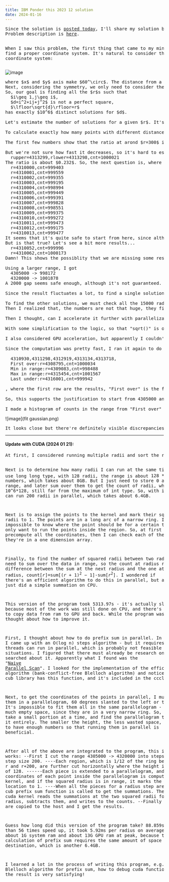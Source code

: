 ```yaml
---
title: IBM Ponder this 2023 12 solution
date: 2024-01-16
---
```

<link rel="stylesheet" href="/Yi-blog/css/styles.css">
<script src='https://cdnjs.cloudflare.com/ajax/libs/jquery/3.1.1/jquery.min.js' type='text/javascript'></script>
<script src='https://cdnjs.cloudflare.com/ajax/libs/highlight.js/9.9.0/highlight.min.js' type='text/javascript'></script>
<script src='https://cdnjs.cloudflare.com/ajax/libs/showdown/1.6.2/showdown.min.js' type='text/javascript'></script>
<link href='https://cdnjs.cloudflare.com/ajax/libs/highlight.js/9.9.0/styles/default.min.css' id='markdown' rel='stylesheet'/>  
<script>
    function loadScript(src){
      return new Promise(function(resolve, reject){
        let script = document.createElement('script');
        script.src = src;
        script.onload = () => resolve(script);
        script.onerror = () => reject(new Error(`Script load error for ${src}`));
        document.head.append(script);
      });
    }
    loadScript("https://yjian012.github.io/Yi-blog/js/markdown-highlight-in-blogger.js").then(script=>loadScript("https://yjian012.github.io/Yi-blog/js/scripts.js"));
  //https://mxp22.surge.sh/markdown-highlight-in-blogger.js
</script>
<pre>
Since the solution is <a href="https://research.ibm.com/haifa/ponderthis/solutions/December2023.html">posted today</a>, I'll share my solution below.
Problem description is <a href="https://research.ibm.com/haifa/ponderthis/challenges/December2023.html">here</a>.

When I saw this problem, the first thing that came to my mind is, to find a proper coordinate system. It's natural to consider the following coordinate system:
</pre>
![image](coor.png)
<pre>
where $x$ and $y$ axis make $60^\circ$. The distance from a point at $(i,j)$ to the origin is, $d=\sqrt{i^2+j^2-2ij\cos(120^\circ)}=\sqrt{i^2+j^2+ij}$.
Next, considering the symmetry, we only need to consider the points that's within $30^\circ$ to $x$ axis, or equavalently, from $30^\circ$ to $60^\circ$, i.e. $j\geq i$.
So, our goal is finding all the $r$s such that 
  $i\geq 1,j\geq i$,
  $d=i^2+ij+j^2$ is not a perfect square,
  $\lfloor\sqrt{d}\rfloor=r$
has exactly $10^6$ distinct solutions for $d$.

Let's estimate the number of solutions for a given $r$. It's easy to find the density of the points, $2/\sqrt 3$, and the area of the ring is close to $2\pi r$, so there are about $4\pi r/\sqrt 3$ points. If we only consider $1/12$ of the ring, there are $\pi r / 3\sqrt 3\approx 0.6r$ points. But a finite proportion of the points are on the circle, and different points may have the same distance, so the actual ratio should be smaller than $0.6$.

To calculate exactly how many points with different distances are there inside the ring of radius $r$, the range of $i$ is from $\lceil r/\sqrt 3\rceil$ to $r$, and we can find the range of $j$ by solving the quadratic equation. Iterating through them and using a hash set to exclude the duplicate distances, we can find the result.

The first few numbers show that the ratio at arond $r=300$ is about $0.4$. As $i$ and $j$ increase, intuitively, the probability that multiple $(i,j)$ pairs give the same $d$ may increase, so the ratio may decrease slowly. At $r=1000$, the ratio lowers to $0.342$.

But we're not sure how fast it decreases, so it's hard to estimate where exactly we should start at. Typically this kind of estimation can be solved by binary search. A simple binary search gives:
  rupper=4313299,rlower=4313298,cnt=1000021
The ratio is about $0.232$. So, the next question is, where exactly should we start at? Let's try $431000$. The first few results are,
  r=4310000,cnt=999403
  r=4310001,cnt=999559
  r=4310002,cnt=999355
  r=4310003,cnt=999195
  r=4310004,cnt=998994
  r=4310005,cnt=999449
  r=4310006,cnt=999391
  r=4310007,cnt=999828
  r=4310008,cnt=998551
  r=4310009,cnt=999375
  r=4310010,cnt=999272
  r=4310011,cnt=999473
  r=4310012,cnt=999175
  r=4310013,cnt=999477
It seems that it's quite safe to start from here, since although it fluctuates, it's still more or less far from 1000000.
But is that true? Let's see a bit more results...
  r=4310052,cnt=999996
  r=4310062,cnt=1000173
Damn! This shows the possiblity that we are missing some results that are less than 4310000.

Using a larger range, I got
  4305000 -> 998172
  4320000 -> 1001878
A 2000 gap seems safe enough, although it's not guaranteed. Let's use this range to start with.

Since the result fluctuates a lot, to find a single solution is not much different from finding all the solutions. We just simply check all the radii in range. But from the hint, it's much easier to find the palindrome solution, since the choices are much fewer. We just need to check 430?034 and 431?134. The result is 4313134.

To find the other solutions, we must check all the 15000 radii. Now, performance becomes an issue. It would take about 13 hours for the python program that I first wrote to complete.
Then I realized that, the numbers are not that huge, they fit in "int" type in C++, and the squares can be stored in a "long long". And indeed, it's much faster.

Then I thought, can I accelerate it further with parallelization? I was thinking of openMP, but while I browse relevant information, I learned that there's class for parallelization in C++17 STL. So, I figured out how to use "std::execution::par" to run the functions in parallel, which sped up the program by a factor of the number of cores, which is 4.

With some simplification to the logic, so that "sqrt()" is only called once in the calculation for each x-coordinate and radius where the rest are all integer operations, I managed to get the result in 5038.41s. The time per each radius is 5038.41s/15000 = 0.336s, really fast. Even without the multi-core parallelization, it would still be about 1.34s per radius, much faster than the speed they show on the solution page.

I also considered GPU acceleration, but apparently I couldn't simply put an STL hash set inside a CUDA kernel. I noticed that there are open source hash set implementations for CUDA, but it's probably not easy to integrate them into google colab. Anyway, I'll look into them when it's necessary.

Since the computation was pretty fast, I ran it again to do some statistics. The results are,

  4310930,4311298,4312919,4313134,4313718,
  First over:r=4308795,cnt=1000034
  Min in range:r=4309083,cnt=998488
  Max in range:r=4315454,cnt=1001567
  Last under:r=4316001,cnt=999942

, where the first row are the results, "First over" is the first radius whose count is greater or equal to 1000000, "Min in range" is the minimum count after "First over", and "Max in range" is the maximum before "Last under", which is the last radius whose count is below 1000000.

So, this supports the justification to start from 4305000 and end at 4320000, since there are fairly large gaps between them and "First over" and "Last under" respectively. It's unlikely that we're missing a solution outside the range.

I made a histogram of counts in the range from "First over" to "Last under" and fit it to a normal distribution:
</pre>
![image](fit gaussian.png)
<pre>
It looks close but there're definitely visible discrepancies. The sudden decrease near the boundary may be due to the cut-off, since if I extend the boundary, there will be more numbers filling in. So it's probably better to exclude the numbers that are close to the boundary. But even without them, the fit is still kind of off. I wonder what kind of distribution it is...
</pre>
<hr>
<h4>Update with CUDA (2024 01 21):</h4>
<pre>
At first, I considered running multiple radii and sort the result, but it's about 5 times slower (about 7 hours), which is expected because sorting is slow. Then, I thought about counting sort again. It takes much more space and time than a hash set if the numbers only cover a small portion of the range, but it can be easily parallelized. The ratio of squared radii to range is about $\frac{10^6}{(4.3\times 10^6+1)^2-(4.3\times 10^6)^2}\approx\frac{1}{8.6}$. It's not too bad.

Next is to determine how many radii I can run at the same time. If I use long long type, with 128 radii, the range is about $128*2*4320000\approx 2^{30}$ long long numbers, which takes about 8GB. But I just need to store 0 and 1 in the range, and later sum over them to get the count of radii, which is about 10^6*128, still far from the maximum of int type. So, with int type, I can run 200 radii in parallel, which takes about 6.4GB.

Next is to assign the points to the kernel and mark their squared radii to 1. The points are in a long arc of a narrow ring. It's impossible to know where the point should be for a certain thread if I only want to run the points inside the region. So, at first I just precompute all the coordinates, then I can check each of them, since now they're in a one dimension array.

Finally, to find the number of squared radii between two radii, I need to sum over the data in range, so the count at radius r is the difference between the sum at the next radius and the one at this radius, count[$r$]=sum[$(r+1)^2-1$]-sum[$r^2$]. I wondered if there's an efficient algorithm to do this in parallel, but at first I just did a simple summation on CPU.

This version of the program took 5313.97s - it's actually slower, because most of the work was still done on CPU, and there's extra effort to copy data from ram to GPU and back. While the program was running, I thought about how to improve it.

First, I thought about how to do prefix sum in parallel. In a minute, I came up with an O(log n) steps algorithm - but it requires that O(n) threads can run in parallel, which is probably not feasible in many situations. I figured that there must already be research on this, so I searched about it. Apparently what I found was the "<a href="https://developer.nvidia.com/gpugems/gpugems3/part-vi-gpu-computing/chapter-39-parallel-prefix-sum-scan-cuda">Naive Parallel Scan</a>". I looked for the implementation of the efficient algorithm (bank-conflict-free Blelloch algorithm) and noticed that the cub library has this function, and it's included in the cccl.

Next, to get the coordinates of the points in parallel, I must put them in a parallelogram, 60 degrees slanted to the left or to the right. It's impossible to fit them all in the same parallelogram - there's too much empty space, since they are in a very narrow ring. So, I can only take a small portion at a time, and find the parallelogram that covers it entirely. The smaller the height, the less wasted space, but it needs to have enough numbers so that running them in parallel is beneficial.

After all of the above are integrated to the program, this is how it works:
--First I cut the range 4305000 -> 4320000 into steps with step size 200.
----Each region, which is 1/12 of the ring between radius r and r+200, are further cut horizontally where the height is in steps of 128.
------Each piece is extended to a parallelogram, and the coordinates of each point inside the parallelogram is computed in a CUDA kernel, and if the squared radius is in range, it marks the data at that location to 1.
----When all the pieces for a radius step are done, the cub prefix sum function is called to get the summations. Then another cuda kernel reads the summations at the two squared radii for each radius, subtracts them, and writes to the counts.
--Finally the counts are copied to the host and I get the results.

Guess how long did this version of the program take? 88.859s!!! More than 56 times speed up, it took 5.92ms per radius on average. It used about 1G system ram and about 13G GPU ram at peak, because the calculation of prefix sum requires the same amount of space for the destination, which is another 6.4GB.

I learned a lot in the process of writing this program, e.g. the Blelloch algorithm for prefix sum, how to debug cuda functions, etc. And the result is very satisfying!
</pre>